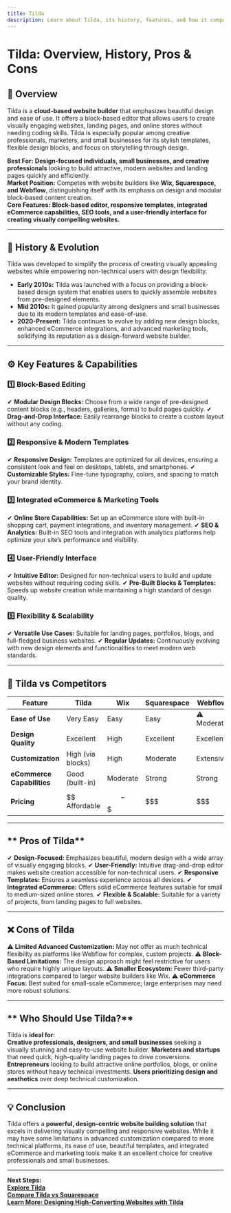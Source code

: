 ```yaml
---
title: Tilda
description: Learn about Tilda, its history, features, and how it compares to other website builders.
---
```


# **Tilda: Overview, History, Pros & Cons**

## **📌 Overview**  
Tilda is a **cloud-based website builder** that emphasizes beautiful design and ease of use. It offers a block-based editor that allows users to create visually engaging websites, landing pages, and online stores without needing coding skills. Tilda is especially popular among creative professionals, marketers, and small businesses for its stylish templates, flexible design blocks, and focus on storytelling through design.

 **Best For:** **Design-focused individuals, small businesses, and creative professionals** looking to build attractive, modern websites and landing pages quickly and efficiently.  
 **Market Position:** Competes with website builders like **Wix, Squarespace, and Webflow**, distinguishing itself with its emphasis on design and modular block-based content creation.  
 **Core Features:** **Block-based editor, responsive templates, integrated eCommerce capabilities, SEO tools, and a user-friendly interface for creating visually compelling websites.**

---

## **📜 History & Evolution**  
Tilda was developed to simplify the process of creating visually appealing websites while empowering non-technical users with design flexibility.

- **Early 2010s:** Tilda was launched with a focus on providing a block-based design system that enables users to quickly assemble websites from pre-designed elements.
- **Mid 2010s:** It gained popularity among designers and small businesses due to its modern templates and ease-of-use.
- **2020-Present:** Tilda continues to evolve by adding new design blocks, enhanced eCommerce integrations, and advanced marketing tools, solidifying its reputation as a design-forward website builder.

---

## **⚙️ Key Features & Capabilities**

### **1️⃣ Block-Based Editing**
✔ **Modular Design Blocks:** Choose from a wide range of pre-designed content blocks (e.g., headers, galleries, forms) to build pages quickly.
✔ **Drag-and-Drop Interface:** Easily rearrange blocks to create a custom layout without any coding.

### **2️⃣ Responsive & Modern Templates**
✔ **Responsive Design:** Templates are optimized for all devices, ensuring a consistent look and feel on desktops, tablets, and smartphones.
✔ **Customizable Styles:** Fine-tune typography, colors, and spacing to match your brand identity.

### **3️⃣ Integrated eCommerce & Marketing Tools**
✔ **Online Store Capabilities:** Set up an eCommerce store with built-in shopping cart, payment integrations, and inventory management.
✔ **SEO & Analytics:** Built-in SEO tools and integration with analytics platforms help optimize your site’s performance and visibility.

### **4️⃣ User-Friendly Interface**
✔ **Intuitive Editor:** Designed for non-technical users to build and update websites without requiring coding skills.
✔ **Pre-Built Blocks & Templates:** Speeds up website creation while maintaining a high standard of design quality.

### **5️⃣ Flexibility & Scalability**
✔ **Versatile Use Cases:** Suitable for landing pages, portfolios, blogs, and full-fledged business websites.
✔ **Regular Updates:** Continuously evolving with new design elements and functionalities to meet modern web standards.

---

## **🔄 Tilda vs Competitors**

| Feature                   | Tilda            | Wix             | Squarespace     | Webflow          |
|---------------------------|------------------|-----------------|-----------------|------------------|
| **Ease of Use**           |  Very Easy     |  Easy         |  Easy         | ⚠ Moderate       |
| **Design Quality**        |  Excellent     |  High         |  Excellent    |  Excellent     |
| **Customization**         |  High (via blocks) |  High     |  Moderate     |  Extensive     |
| **eCommerce Capabilities**|  Good (built-in) |  Moderate  |  Strong       |  Strong        |
| **Pricing**               | $$ Affordable    | $$-$$$         | $$$             | $$$              |

---

## ** Pros of Tilda**  
✔ **Design-Focused:** Emphasizes beautiful, modern design with a wide array of visually engaging blocks.
✔ **User-Friendly:** Intuitive drag-and-drop editor makes website creation accessible for non-technical users.
✔ **Responsive Templates:** Ensures a seamless experience across all devices.
✔ **Integrated eCommerce:** Offers solid eCommerce features suitable for small to medium-sized online stores.
✔ **Flexible & Scalable:** Suitable for a variety of projects, from landing pages to full websites.

---

## **❌ Cons of Tilda**  
⚠ **Limited Advanced Customization:** May not offer as much technical flexibility as platforms like Webflow for complex, custom projects.
⚠ **Block-Based Limitations:** The design approach might feel restrictive for users who require highly unique layouts.
⚠ **Smaller Ecosystem:** Fewer third-party integrations compared to larger website builders like Wix.
⚠ **eCommerce Focus:** Best suited for small-scale eCommerce; large enterprises may need more robust solutions.

---

## ** Who Should Use Tilda?**  
Tilda is **ideal for:**  
 **Creative professionals, designers, and small businesses** seeking a visually stunning and easy-to-use website builder.
 **Marketers and startups** that need quick, high-quality landing pages to drive conversions.
 **Entrepreneurs** looking to build attractive online portfolios, blogs, or online stores without heavy technical investments.
 **Users prioritizing design and aesthetics** over deep technical customization.

---

## **💡 Conclusion**  
Tilda offers a **powerful, design-centric website building solution** that excels in delivering visually compelling and responsive websites. While it may have some limitations in advanced customization compared to more technical platforms, its ease of use, beautiful templates, and integrated eCommerce and marketing tools make it an excellent choice for creative professionals and small businesses.

---

 **Next Steps:**  
 **[Explore Tilda](https://tilda.cc/)**  
 **[Compare Tilda vs Squarespace](#)**  
 **[Learn More: Designing High-Converting Websites with Tilda](#)**
